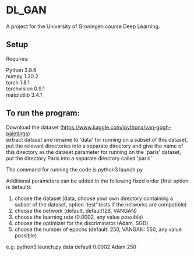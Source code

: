 # DL_GAN
A project for the University of Groningen course Deep Learning.

## Setup

Requires: 

Python 3.8.6  
numpy 1.20.2  
torch 1.8.1  
torchvision 0.9.1  
matplotlib 3.4.1

## To run the program:
Download the dataset (https://www.kaggle.com/ipythonx/van-gogh-paintings)  
extract dataset and rename to 'data'
for running on a subset of this dataset, put the relevant directories into a separate directory and give the name of this directory as the dataset parameter
for running on the 'paris' dataset, put the directory Paris into a separate directory called 'paris'

The command for running the code is
python3 launch.py

Additional parameters can be added in the following fixed order (first option is default):
1. choose the dataset (data, choose your own directory containing a subset of the dataset, option 'test' tests if the networks are compatible)
2. choose the network (default, default128, VANGAN)
3. choose the learning rate (0.0002, any value possible)
4. choose the optimizer for the discriminator (Adam, SGD)
5. choose the number of epochs (default: 250, VANGAN: 550, any value possible)

e.g. python3 launch.py data default 0.0002 Adam 250
